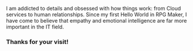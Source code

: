 I am addicted to details and obsessed with how things work: from Cloud services to human relationships. Since my first Hello World in RPG Maker, I have come to believe that empathy and emotional intelligence are far more important in the IT field.
### Thanks for your visit!
                